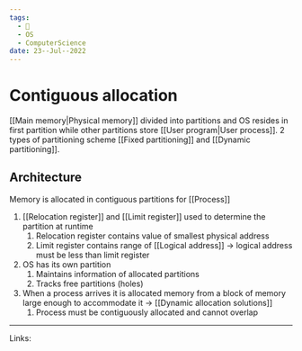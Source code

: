 ```yaml
---
tags:
  - 🌱
  - OS
  - ComputerScience 
date: 23--Jul--2022
---
```


# Contiguous allocation

[[Main memory|Physical memory]] divided into partitions and OS resides in first partition while other partitions store [[User program|User process]]. 2 types of partitioning scheme [[Fixed partitioning]] and [[Dynamic partitioning]].

## Architecture

Memory is allocated in contiguous partitions for [[Process]]

1. [[Relocation register]] and [[Limit register]] used to determine the partition at runtime
    1. Relocation register contains value of smallest physical address
    2. Limit register contains range of [[Logical address]] -> logical address must be less than limit register
2. OS has its own partition
    1. Maintains information of allocated partitions
    2. Tracks free partitions (holes)
3. When a process arrives it is allocated memory from a block of memory large enough to accommodate it → [[Dynamic allocation solutions]]
    1. Process must be contiguously allocated and cannot overlap

---
Links: 